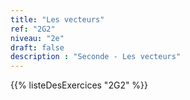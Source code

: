 ```yaml
---
title: "Les vecteurs"
ref: "2G2"
niveau: "2e"
draft: false
description : "Seconde - Les vecteurs"
---
```


{{% listeDesExercices "2G2" %}}

